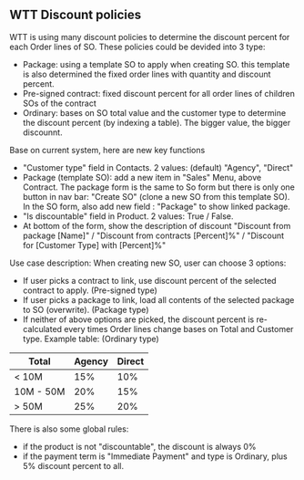 ## WTT Discount policies

WTT is using many discount policies to determine the discount percent for each Order lines of SO. These policies could be devided into 3 type: 
 - Package: using a template SO to apply when creating SO. this template is also determined the fixed order lines with quantity and discount percent. 
 - Pre-signed contract: fixed discount percent for all order lines of children SOs of the contract
 - Ordinary: bases on SO total value and the customer type to determine the discount percent (by indexing a table). The bigger value, the bigger discounnt.

Base on current system, here are new key functions
 - "Customer type" field in Contacts. 2 values: (default) "Agency", "Direct"
 - Package (template SO): add a new item in "Sales" Menu, above Contract. The package form is the same to So form but there is only one button in nav bar: "Create SO" (clone a new SO from this template SO). In the SO form, also add new field : "Package" to show linked package.
 - "Is discountable" field in Product. 2 values: True / False.
 - At bottom of the form, show the description of discount "Discount from package [Name]" / "Discount from contracts [Percent]%" / "Discount for [Customer Type] with [Percent]%"
 
 Use case description: When creating new SO, user can choose 3 options:
 - If user picks a contract to link, use discount percent of the selected contract to apply. (Pre-signed type)
 - If user picks a package to link, load all contents of the selected package to SO (overwrite). (Package type)
 - If neither of above options are picked, the discount percent is re-calculated every times Order lines change bases on Total and Customer type. Example table:  (Ordinary type)
  
|Total   | Agency  | Direct  |
|--------|---------|---------|
|< 10M   |   15%   |   10%   |
|   10M - 50M |   20% |  15% |
| > 50M  | 25%  | 20%  |
 
There is also some global rules:
 - if the product is not "discountable", the discount is always 0%
 - if the payment term is "Immediate Payment" and type is Ordinary, plus 5% discount percent to all. 
